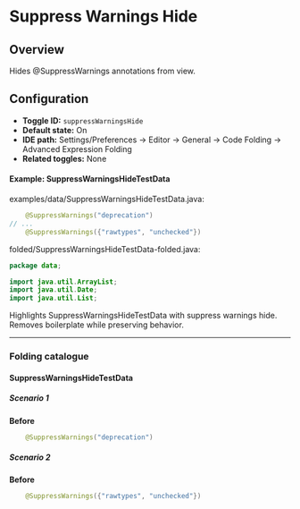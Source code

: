 # Suppress Warnings Hide

## Overview

Hides @SuppressWarnings annotations from view.


## Configuration

- **Toggle ID:** `suppressWarningsHide`
- **Default state:** On
- **IDE path:** Settings/Preferences → Editor → General → Code Folding → Advanced Expression Folding
- **Related toggles:** None

#### Example: SuppressWarningsHideTestData

examples/data/SuppressWarningsHideTestData.java:
```java
    @SuppressWarnings("deprecation")
// ...
    @SuppressWarnings({"rawtypes", "unchecked"})
```

folded/SuppressWarningsHideTestData-folded.java:
```java
package data;

import java.util.ArrayList;
import java.util.Date;
import java.util.List;
```

Highlights SuppressWarningsHideTestData with suppress warnings hide.
Removes boilerplate while preserving behavior.


---
### Folding catalogue

#### SuppressWarningsHideTestData

##### Scenario 1

**Before**
```java
    @SuppressWarnings("deprecation")
```


##### Scenario 2

**Before**
```java
    @SuppressWarnings({"rawtypes", "unchecked"})
```

